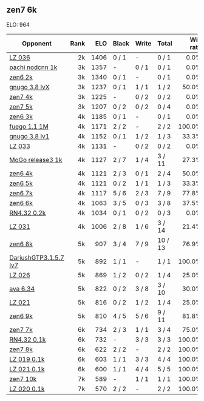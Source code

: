 ## zen7 6k ##

ELO: 964

Opponent | Rank | ELO | Black | Write | Total | Win rate
---------|-----:|----:|-------|-------|-------|-------:
[LZ 036](LZ%20036.md) | 2k | 1406 | 0 / 1 | - | 0 / 1 | 0.0%
[pachi nodcnn 1k](pachi%20nodcnn%201k.md) | 3k | 1357 | - | 0 / 1 | 0 / 1 | 0.0%
[zen6 2k](zen6%202k.md) | 3k | 1340 | 0 / 1 | - | 0 / 1 | 0.0%
[gnugo 3.8 lvX](gnugo%203.8%20lvX.md) | 3k | 1237 | 0 / 1 | 1 / 1 | 1 / 2 | 50.0%
[zen7 4k](zen7%204k.md) | 3k | 1225 | - | 0 / 2 | 0 / 2 | 0.0%
[zen7 5k](zen7%205k.md) | 3k | 1207 | 0 / 2 | 0 / 2 | 0 / 4 | 0.0%
[zen6 3k](zen6%203k.md) | 4k | 1185 | 0 / 1 | - | 0 / 1 | 0.0%
[fuego 1.1 1M](fuego%201.1%201M.md) | 4k | 1171 | 2 / 2 | - | 2 / 2 | 100.0%
[gnugo 3.8 lv1](gnugo%203.8%20lv1.md) | 4k | 1152 | 0 / 1 | 1 / 2 | 1 / 3 | 33.3%
[LZ 033](LZ%20033.md) | 4k | 1131 | - | 0 / 2 | 0 / 2 | 0.0%
[MoGo release3 1k](MoGo%20release3%201k.md) | 4k | 1127 | 2 / 7 | 1 / 4 | 3 / 11 | 27.3%
[zen6 4k](zen6%204k.md) | 4k | 1121 | 2 / 3 | 0 / 1 | 2 / 4 | 50.0%
[zen6 5k](zen6%205k.md) | 4k | 1121 | 0 / 2 | 1 / 1 | 1 / 3 | 33.3%
[zen6 7k](zen6%207k.md) | 4k | 1117 | 5 / 6 | 2 / 3 | 7 / 9 | 77.8%
[zen6 6k](zen6%206k.md) | 4k | 1063 | 3 / 5 | 0 / 3 | 3 / 8 | 37.5%
[RN4.32 0.2k](RN4.32%200.2k.md) | 4k | 1034 | 0 / 1 | 0 / 2 | 0 / 3 | 0.0%
[LZ 031](LZ%20031.md) | 4k | 1006 | 2 / 8 | 1 / 6 | 3 / 14 | 21.4%
[zen6 8k](zen6%208k.md) | 5k | 907 | 3 / 4 | 7 / 9 | 10 / 13 | 76.9%
[DariushGTP3.1.5.7 lv7](DariushGTP3.1.5.7%20lv7.md) | 5k | 892 | 1 / 1 | - | 1 / 1 | 100.0%
[LZ 026](LZ%20026.md) | 5k | 869 | 1 / 2 | 0 / 2 | 1 / 4 | 25.0%
[aya 6.34](aya%206.34.md) | 5k | 822 | 0 / 2 | 3 / 8 | 3 / 10 | 30.0%
[LZ 021](LZ%20021.md) | 5k | 816 | 0 / 2 | 1 / 2 | 1 / 4 | 25.0%
[zen6 9k](zen6%209k.md) | 5k | 810 | 4 / 5 | 5 / 6 | 9 / 11 | 81.8%
[zen7 7k](zen7%207k.md) | 6k | 734 | 2 / 3 | 1 / 1 | 3 / 4 | 75.0%
[RN4.32 0.1k](RN4.32%200.1k.md) | 6k | 732 | - | 3 / 3 | 3 / 3 | 100.0%
[zen7 8k](zen7%208k.md) | 6k | 622 | 2 / 2 | - | 2 / 2 | 100.0%
[LZ 019 0.1k](LZ%20019%200.1k.md) | 6k | 603 | 1 / 1 | 3 / 3 | 4 / 4 | 100.0%
[LZ 021 0.1k](LZ%20021%200.1k.md) | 6k | 600 | 1 / 1 | 4 / 4 | 5 / 5 | 100.0%
[zen7 10k](zen7%2010k.md) | 7k | 589 | - | 1 / 1 | 1 / 1 | 100.0%
[LZ 020 0.1k](LZ%20020%200.1k.md) | 7k | 570 | 2 / 2 | - | 2 / 2 | 100.0%
